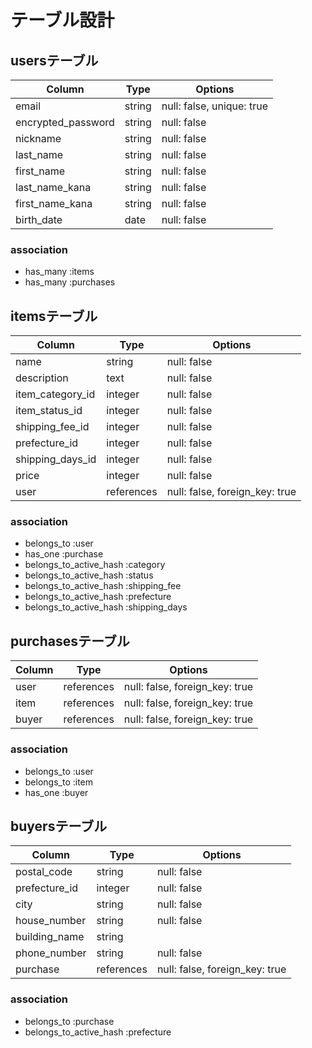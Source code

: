 # テーブル設計

## usersテーブル 
| Column             | Type    | Options                   |
| ------------------ | ------- | ------------------------- |
| email              | string  | null: false, unique: true |
| encrypted_password | string  | null: false               |
| nickname           | string  | null: false               |
| last_name          | string  | null: false               |
| first_name         | string  | null: false               |
| last_name_kana     | string  | null: false               |
| first_name_kana    | string  | null: false               |
| birth_date         | date    | null: false               |

### association
- has_many :items
- has_many :purchases



## itemsテーブル
| Column           |Type        | Options                        |
| -----------------|------------| ------------------------------ |
| name             | string     | null: false                    |
| description      | text       | null: false                    |
| item_category_id | integer    | null: false                    |
| item_status_id   | integer    | null: false                    |
| shipping_fee_id  | integer    | null: false                    |
| prefecture_id    | integer    | null: false                    |
| shipping_days_id | integer    | null: false                    |
| price            | integer    | null: false                    |
| user             | references | null: false, foreign_key: true |

### association
- belongs_to             :user
- has_one                :purchase
- belongs_to_active_hash :category
- belongs_to_active_hash :status
- belongs_to_active_hash :shipping_fee
- belongs_to_active_hash :prefecture
- belongs_to_active_hash :shipping_days



## purchasesテーブル
| Column         |Type        |Options                         |
| ---------------|------------|--------------------------------|
| user           | references | null: false, foreign_key: true |
| item           | references | null: false, foreign_key: true |
| buyer          | references | null: false, foreign_key: true |

### association
- belongs_to :user
- belongs_to :item
- has_one    :buyer



## buyersテーブル
| Column         |Type        |Options                         |
| ---------------|------------|--------------------------------|
| postal_code    | string     | null: false                    |
| prefecture_id  | integer    | null: false                    |
| city           | string     | null: false                    |
| house_number   | string     | null: false                    | 
| building_name  | string     |                                |
| phone_number   | string     | null: false                    |
| purchase       | references | null: false, foreign_key: true |

### association
- belongs_to             :purchase
- belongs_to_active_hash :prefecture